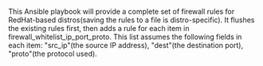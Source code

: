 This Ansible playbook will provide a complete set of firewall rules for RedHat-based distros(saving the rules to a file is distro-specific). It flushes the existing rules first, then adds a rule for each item in firewall_whitelist_ip_port_proto. This list assumes the following fields in each item: "src_ip"(the source IP address), "dest"(the destination port), "proto"(the protocol used).